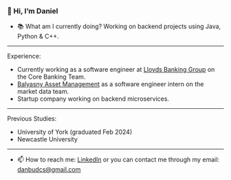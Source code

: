 ### 👋 Hi, I’m Daniel

- 📚 What am I currently doing? Working on backend projects using Java, Python & C++.

---
Experience:
- Currently working as a software engineer at [Lloyds Banking Group](https://www.lloydsbank.com/) on the Core Banking Team.
- [Balyasny Asset Management](https://www.bamfunds.com/) as a software engineer intern on the market data team.
- Startup company working on backend microservices.

---
Previous Studies:
- University of York (graduated Feb 2024)
- Newcastle University

---
- 📫 How to reach me: [LinkedIn](https://www.linkedin.com/in/daniel-lambert-cs/) or you can contact me through my email: [danbudcs@gmail.com](mailto:danbudcs@gmail.com)
